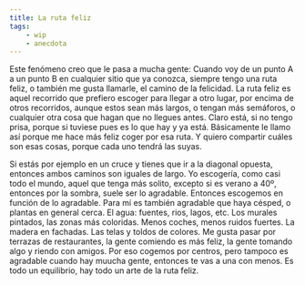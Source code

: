 ```yaml
---
title: La ruta feliz
tags: 
    - wip
    - anecdota
---
```


Este fenómeno creo que le pasa a mucha gente: 
Cuando voy de un punto A a un punto B en cualquier sitio que ya conozca, siempre tengo una ruta feliz, o también me gusta llamarle, el camino de la felicidad. La ruta feliz es aquel recorrido que prefiero escoger para llegar a otro lugar, por encima de otros recorridos, aunque estos sean más largos, o tengan más semáforos, o cualquier otra cosa que hagan que no llegues antes. Claro está, si no tengo prisa, porque si tuviese pues es lo que hay y ya está. Básicamente le llamo así porque me hace más feliz coger por esa ruta. Y quiero compartir cuáles son esas cosas, porque cada uno tendrá las suyas.  

Si estás por ejemplo en un cruce y tienes que ir a la diagonal opuesta, entonces ambos caminos son iguales de largo. Yo escogería, como casi todo el mundo, aquel que tenga más solito, excepto si es verano a 40º, entonces por la sombra, suele ser lo agradable. Entonces escogemos en función de lo agradable. Para mí es también agradable que haya césped, o plantas en general cerca. El agua: fuentes, rios, lagos, etc. Los murales pintados, las zonas más coloridas. Menos coches, menos ruidos fuertes. La madera en fachadas. Las telas y toldos de colores. Me gusta pasar por terrazas de restaurantes, la gente comiendo es más feliz, la gente tomando algo y riendo con amigos. Por eso cogemos por centros, pero tampoco es agradable cuando hay muucha gente, entonces te vas a una con menos. Es todo un equilibrio, hay todo un arte de la ruta feliz.